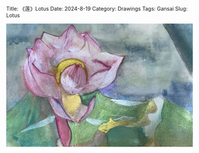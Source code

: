 Title: 《莲》Lotus
Date: 2024-8-19
Category: Drawings
Tags: Gansai
Slug: Lotus

<div style="display: flex; gap: 20px;">
  <img src="../images/Lotus.jpg" alt="A Peaceful Bed 1" style="max-height: 400px;">
</div>